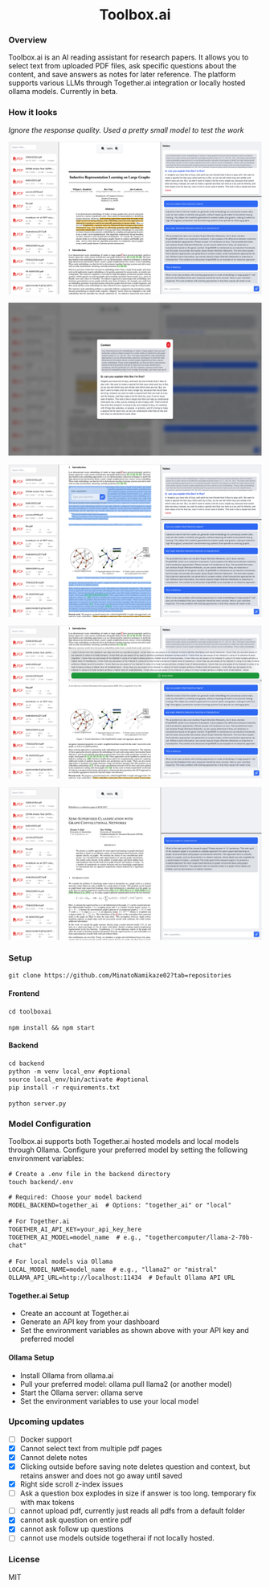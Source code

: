 <div align="center">
  <h1>Toolbox.ai</h1>
  <!-- You can add your logo here with: -->
  <!-- <img src="path/to/your/logo.png" alt="Toolbox.ai Logo" width="200"/> -->
</div>

### Overview

Toolbox.ai is an AI reading assistant for research papers. It allows you to select text from uploaded PDF files, ask specific questions about the content, and save answers as notes for later reference. The platform supports various LLMs through Together.ai integration or locally hosted ollama models.
Currently in beta.

### How it looks
*Ignore the response quality. Used a pretty small model to test the work*

![screenshot1](./assets/ss1.png)

![screenshot1](./assets/ss2.png)

![screenshot1](./assets/ss3.png)

![screenshot1](./assets/ss4.png)

![screenshot1](./assets/ss5.png)

### Setup

```
git clone https://github.com/MinatoNamikaze02?tab=repositories
```

#### Frontend 

```
cd toolboxai

npm install && npm start
```

#### Backend

```
cd backend
python -m venv local_env #optional
source local_env/bin/activate #optional
pip install -r requirements.txt

python server.py
```

### Model Configuration
Toolbox.ai supports both Together.ai hosted models and local models through Ollama. Configure your preferred model by setting the following environment variables:

```
# Create a .env file in the backend directory
touch backend/.env
```

```
# Required: Choose your model backend
MODEL_BACKEND=together_ai  # Options: "together_ai" or "local"

# For Together.ai
TOGETHER_AI_API_KEY=your_api_key_here
TOGETHER_AI_MODEL=model_name  # e.g., "togethercomputer/llama-2-70b-chat"

# For local models via Ollama
LOCAL_MODEL_NAME=model_name  # e.g., "llama2" or "mistral"
OLLAMA_API_URL=http://localhost:11434  # Default Ollama API URL
```

#### Together.ai Setup

- Create an account at Together.ai
- Generate an API key from your dashboard
- Set the environment variables as shown above with your API key and preferred model

#### Ollama Setup

- Install Ollama from ollama.ai
- Pull your preferred model: ollama pull llama2 (or another model)
- Start the Ollama server: ollama serve
- Set the environment variables to use your local model

### Upcoming updates
- [ ] Docker support
- [x] Cannot select text from multiple pdf pages
- [x] Cannot delete notes
- [x] Clicking outside before saving note deletes question and context, but retains answer and does not go away until saved
- [x] Right side scroll z-index issues
- [ ] Ask a question box explodes in size if answer is too long. temporary fix with max tokens
- [ ] cannot upload pdf, currently just reads all pdfs from a default folder 
- [x] cannot ask question on entire pdf
- [x] cannot ask follow up questions
- [ ] cannot use models outside togetherai if not locally hosted.

### License
MIT
